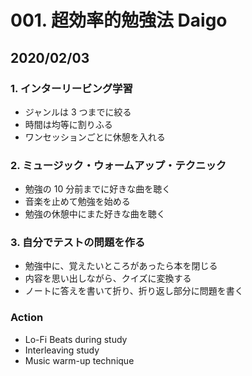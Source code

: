 # 001. 超効率的勉強法 Daigo

## 2020/02/03

### 1. インターリービング学習

- ジャンルは 3 つまでに絞る
- 時間は均等に割りふる
- ワンセッションごとに休憩を入れる

### 2. ミュージック・ウォームアップ・テクニック

- 勉強の 10 分前までに好きな曲を聴く
- 音楽を止めて勉強を始める
- 勉強の休憩中にまた好きな曲を聴く

### 3. 自分でテストの問題を作る

- 勉強中に、覚えたいところがあったら本を閉じる
- 内容を思い出しながら、クイズに変換する
- ノートに答えを書いて折り、折り返し部分に問題を書く

### Action

- Lo-Fi Beats during study
- Interleaving study
- Music warm-up technique
